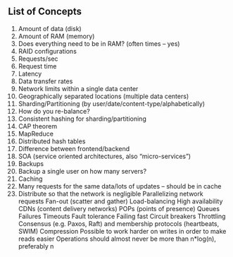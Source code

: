 ## List of Concepts

1. Amount of data (disk)
2. Amount of RAM (memory)
3. Does everything need to be in RAM? (often times – yes)
4. RAID configurations
5. Requests/sec
6. Request time
7. Latency
8. Data transfer rates
9. Network limits within a single data center
10. Geographically separated locations (multiple data centers)
11. Sharding/Partitioning (by user/date/content-type/alphabetically)
12. How do you re-balance?
13. Consistent hashing for sharding/partitioning
14. CAP theorem
15. MapReduce
16. Distributed hash tables
17. Difference between frontend/backend
18. SOA (service oriented architectures, also “micro-services”)
19. Backups
20. Backup a single user on how many servers?
21. Caching
22. Many requests for the same data/lots of updates – should be in cache
23. Distribute so that the network is negligible
Parallelizing network requests
Fan-out (scatter and gather)
Load-balancing
High availability
CDNs (content delivery networks)
POPs (points of presence)
Queues
Failures
Timeouts
Fault tolerance
Failing fast
Circuit breakers
Throttling
Consensus (e.g. Paxos, Raft) and membership protocols (heartbeats, SWIM)
Compression
Possible to work harder on writes in order to make reads easier
Operations should almost never be more than n*log(n), preferably n